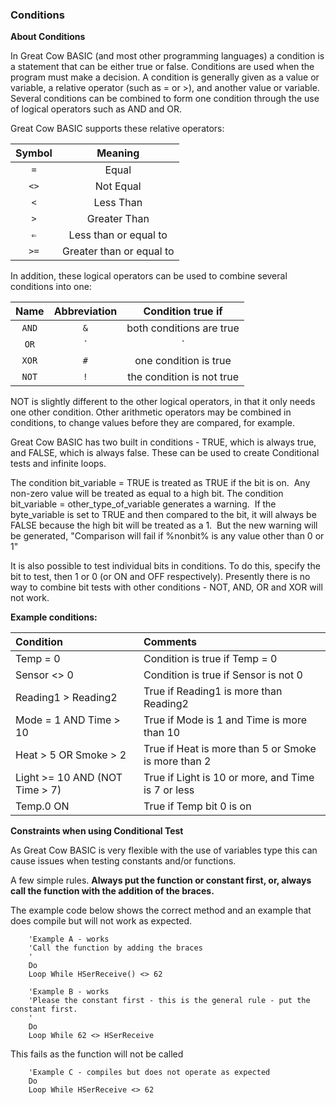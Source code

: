 <div class="section">

<div class="titlepage">

<div>

<div>

### <span id="conditions"></span>Conditions

</div>

</div>

</div>

<span class="strong">**About Conditions**</span>

In Great Cow BASIC (and most other programming languages) a condition is
a statement that can be either true or false. Conditions are used when
the program must make a decision. A condition is generally given as a
value or variable, a relative operator (such as = or &gt;), and another
value or variable. Several conditions can be combined to form one
condition through the use of logical operators such as AND and OR.

Great Cow BASIC supports these relative operators:

<div class="informaltable">

| <span class="strong">**Symbol**</span> | <span class="strong">**Meaning**</span> |
|:--------------------------------------:|:---------------------------------------:|
|                  `=`                   |                  Equal                  |
|                  `<>`                  |                Not Equal                |
|                  `<`                   |                Less Than                |
|                  `>`                   |              Greater Than               |
|                  `⇐`                   |          Less than or equal to          |
|                  `>=`                  |        Greater than or equal to         |

</div>

In addition, these logical operators can be used to combine several
conditions into one:

<div class="informaltable">

| <span class="strong">**Name**</span> | <span class="strong">**Abbreviation**</span> | <span class="strong">**Condition true if**</span> |
|:------------------------------------:|:--------------------------------------------:|:-------------------------------------------------:|
|                `AND`                 |                     `&`                      |             both conditions are true              |
|                 `OR`                 |                     `|`                      |          at least one condition is true           |
|                `XOR`                 |                     `#`                      |               one condition is true               |
|                `NOT`                 |                     `!`                      |             the condition is not true             |

</div>

NOT is slightly different to the other logical operators, in that it
only needs one other condition. Other arithmetic operators may be
combined in conditions, to change values before they are compared, for
example.

Great Cow BASIC has two built in conditions - TRUE, which is always
true, and FALSE, which is always false. These can be used to create
Conditional tests and infinite loops.

The condition bit\_variable = TRUE is treated as TRUE if the bit is
on.  Any non-zero value will be treated as equal to a high bit. The
condition bit\_variable = other\_type\_of\_variable generates a
warning.  If the byte\_variable is set to TRUE and then compared to the
bit, it will always be FALSE because the high bit will be treated as a
1.  But the new warning will be generated, "Comparison will fail if
%nonbit% is any value other than 0 or 1"

It is also possible to test individual bits in conditions. To do this,
specify the bit to test, then 1 or 0 (or ON and OFF respectively).
Presently there is no way to combine bit tests with other conditions -
NOT, AND, OR and XOR will not work.

<span class="strong">**Example conditions:**</span>

<div class="informaltable">

| <span class="strong">**Condition**</span> | <span class="strong">**Comments**</span>            |
|:------------------------------------------|:----------------------------------------------------|
| Temp = 0                                  | Condition is true if Temp = 0                       |
| Sensor &lt;&gt; 0                         | Condition is true if Sensor is not 0                |
| Reading1 &gt; Reading2                    | True if Reading1 is more than Reading2              |
| Mode = 1 AND Time &gt; 10                 | True if Mode is 1 and Time is more than 10          |
| Heat &gt; 5 OR Smoke &gt; 2               | True if Heat is more than 5 or Smoke is more than 2 |
| Light &gt;= 10 AND (NOT Time &gt; 7)      | True if Light is 10 or more, and Time is 7 or less  |
| Temp.0 ON                                 | True if Temp bit 0 is on                            |

</div>

<span class="strong">**Constraints when using Conditional Test**</span>

As Great Cow BASIC is very flexible with the use of variables type this
can cause issues when testing constants and/or functions.

A few simple rules. <span class="strong">**Always put the function or
constant first, or, always call the function with the addition of the
braces.**</span>

The example code below shows the correct method and an example that does
compile but will not work as expected.

``` screen
    'Example A - works
    'Call the function by adding the braces
    '
    Do
    Loop While HSerReceive() <> 62

    'Example B - works
    'Please the constant first - this is the general rule - put the constant first.
    '
    Do
    Loop While 62 <> HSerReceive
```

This fails as the function will not be called

``` screen
    'Example C - compiles but does not operate as expected
    Do
    Loop While HSerReceive <> 62
```

  
  
  
  
  

</div>
